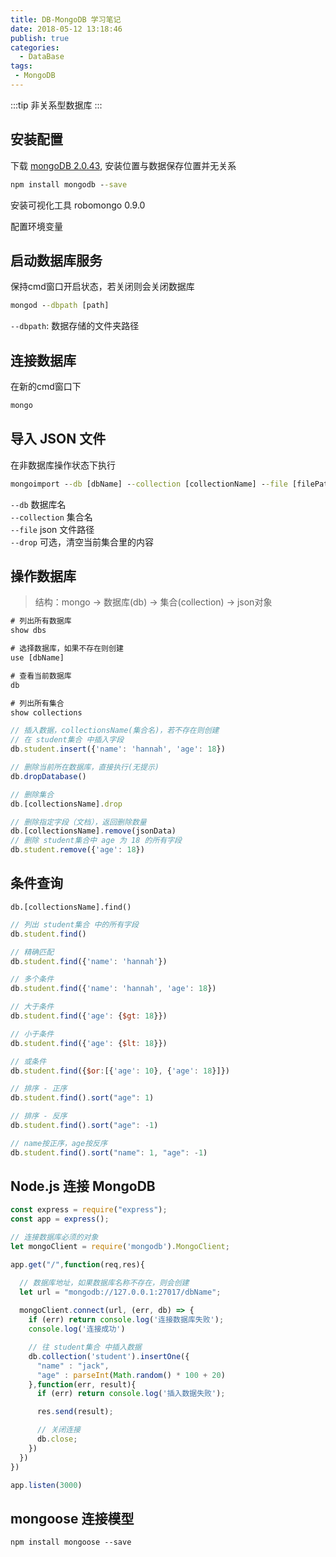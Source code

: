 ```yaml
---
title: DB-MongoDB 学习笔记
date: 2018-05-12 13:18:46
publish: true
categories:
  - DataBase
tags:
 - MongoDB
---
```


:::tip
非关系型数据库
:::

## 安装配置
下载 [mongoDB 2.0.43](https://www.mongodb.org/dl/win32/x86_64-2008plus-ssl?_ga=2.33286462.1829829008.1526102215-89839735.1523783267), 
安装位置与数据保存位置并无关系
```cmd
npm install mongodb --save
```
安装可视化工具 robomongo 0.9.0

配置环境变量


## 启动数据库服务
保持cmd窗口开启状态，若关闭则会关闭数据库
```cmd
mongod --dbpath [path]
```
`--dbpath`: 数据存储的文件夹路径

## 连接数据库
在新的cmd窗口下
```cmd
mongo
```

## 导入 JSON 文件
在非数据库操作状态下执行

```cmd
mongoimport --db [dbName] --collection [collectionName] --file [filePath] --drop
```
`--db` 数据库名  
`--collection` 集合名  
`--file` json 文件路径  
`--drop` 可选，清空当前集合里的内容

## 操作数据库
> 结构：mongo -> 数据库(db) -> 集合(collection) -> json对象

```cmd
# 列出所有数据库
show dbs

# 选择数据库，如果不存在则创建 
use [dbName]

# 查看当前数据库 
db

# 列出所有集合
show collections
```

```javascript
// 插入数据，collectionsName(集合名)，若不存在则创建
// 在 student集合 中插入字段
db.student.insert({'name': 'hannah', 'age': 18})

// 删除当前所在数据库，直接执行(无提示)
db.dropDatabase()

// 删除集合
db.[collectionsName].drop

// 删除指定字段（文档），返回删除数量
db.[collectionsName].remove(jsonData)
// 删除 student集合中 age 为 18 的所有字段
db.student.remove({'age': 18})
```

## 条件查询
`db.[collectionsName].find()`
```javascript
// 列出 student集合 中的所有字段
db.student.find()

// 精确匹配
db.student.find({'name': 'hannah'})

// 多个条件
db.student.find({'name': 'hannah', 'age': 18})

// 大于条件
db.student.find({'age': {$gt: 18}})

// 小于条件
db.student.find({'age': {$lt: 18}})

// 或条件
db.student.find({$or:[{'age': 10}, {'age': 18}]})

// 排序 - 正序
db.student.find().sort("age": 1)

// 排序 - 反序
db.student.find().sort("age": -1)

// name按正序，age按反序
db.student.find().sort("name": 1, "age": -1)
```

## Node.js 连接 MongoDB
```javascript
const express = require("express");
const app = express();

// 连接数据库必须的对象
let mongoClient = require('mongodb').MongoClient;

app.get("/",function(req,res){

  // 数据库地址，如果数据库名称不存在，则会创建
  let url = "mongodb://127.0.0.1:27017/dbName";
  
  mongoClient.connect(url, (err, db) => {
    if (err) return console.log('连接数据库失败');
    console.log('连接成功')

    // 往 student集合 中插入数据
    db.collection('student').insertOne({
      "name" : "jack",
      "age" : parseInt(Math.random() * 100 + 20)
    },function(err, result){
      if (err) return console.log('插入数据失败');

      res.send(result);

      // 关闭连接
      db.close;
    })
  })
})

app.listen(3000)
```
## mongoose 连接模型
```
npm install mongoose --save
```